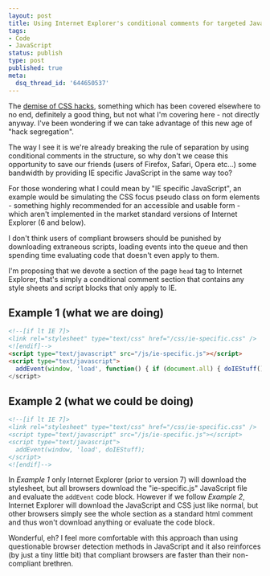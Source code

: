 ```yaml
---
layout: post
title: Using Internet Explorer's conditional comments for targeted JavaScript
tags:
- Code
- JavaScript
status: publish
type: post
published: true
meta:
  dsq_thread_id: '644650537'
---
```

The [demise of CSS hacks](http://blogs.msdn.com/ie/archive/2005/10/12/480242.aspx), something which has been covered elsewhere to no end, definitely a good thing, but not what I'm covering here - not directly anyway. I've been wondering if we can take advantage of this new age of "hack segregation".

The way I see it is we're already breaking the rule of separation by using conditional comments in the structure, so why don't we cease this opportunity to save our friends (users of Firefox, Safari, Opera etc...) some bandwidth by providing IE specific JavaScript in the same way too?

<!-- more -->

For those wondering what I could mean by "IE specific JavaScript", an example would be simulating the CSS focus pseudo class on form elements - something highly recommended for an accessible and usable form - which aren't implemented in the market standard versions of Internet Explorer (6 and below).

I don't think users of compliant browsers should be punished by downloading extraneous scripts, loading events into the queue and then spending time evaluating code that doesn't even apply to them.

I'm proposing that we devote a section of the page <code>head</code> tag to Internet Explorer, that's simply a conditional comment section that contains any style sheets and script blocks that only apply to IE.

## Example 1 (what we are doing)

``` html
<!--[if lt IE 7]>
<link rel="stylesheet" type="text/css" href="/css/ie-specific.css" />
<![endif]-->
<script type="text/javascript" src="/js/ie-specific.js"></script>
<script type="text/javascript">
  addEvent(window, 'load', function() { if (document.all) { doIEStuff(); });
</script>
```

## Example 2 (what we could be doing)

``` html
<!--[if lt IE 7]>
<link rel="stylesheet" type="text/css" href="/css/ie-specific.css" />
<script type="text/javascript" src="/js/ie-specific.js"></script>
<script type="text/javascript">
  addEvent(window, 'load', doIEStuff);
</script>
<![endif]-->
```

In *Example 1* only Internet Explorer (prior to version 7) will download the stylesheet, but all browsers download the "ie-specific.js" JavaScript file and evaluate the <code>addEvent</code> code block. However if we follow *Example 2*, Internet Explorer will download the JavaScript and CSS just like normal, but other browsers simply see the whole section as a standard html comment and thus won't download anything or evaluate the code block.

Wonderful, eh? I feel more comfortable with this approach than using questionable browser detection methods in JavaScript and it also reinforces (by just a tiny little bit) that compliant browsers are faster than their non-compliant brethren.
